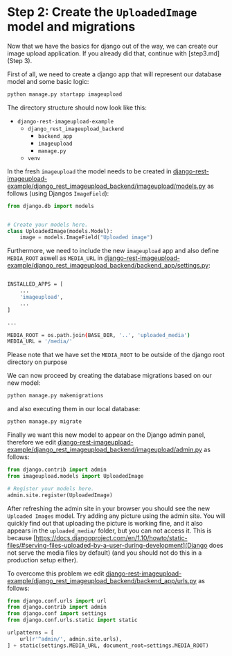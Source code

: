 # Step 2: Create the `UploadedImage` model and migrations
Now that we have the basics for django out of the way, we can create our image upload application. 
If you already did that, continue with [step3.md](Step 3).

First of all, we need to create a django app that will represent our database model and some basic logic:
```bash
python manage.py startapp imageupload
```
The directory structure should now look like this:
 * `django-rest-imageupload-example`
     * `django_rest_imageupload_backend`
         * `backend_app`
         * `imageupload`
         * `manage.py`
     * `venv`
 
In the fresh `imageupload` the model needs to be created in 
[django-rest-imageupload-example/django_rest_imageupload_backend/imageupload/models.py](models.py)
as follows (using Djangos `ImageField`):
```python
from django.db import models


# Create your models here.
class UploadedImage(models.Model):
    image = models.ImageField("Uploaded image")
```

Furthermore, we need to include the new `imageupload` app and also define `MEDIA_ROOT` aswell as `MEDIA_URL` in [django-rest-imageupload-example/django_rest_imageupload_backend/backend_app/settings.py](settings.py):
```bash

INSTALLED_APPS = [
    ...
    'imageupload',
    ...
]

...

MEDIA_ROOT = os.path.join(BASE_DIR, '..', 'uploaded_media')
MEDIA_URL = '/media/'
```
Please note that we have set the `MEDIA_ROOT` to be outside of the django root directory on purpose


We can now proceed by creating the database migrations based on our new model:
```bash
python manage.py makemigrations
```
and also executing them in our local database:
```bash
python manage.py migrate
```

Finally we want this new model to appear on the Django admin panel, therefore we edit [django-rest-imageupload-example/django_rest_imageupload_backend/imageupload/admin.py](admin.py)
as follows:
```python
from django.contrib import admin
from imageupload.models import UploadedImage

# Register your models here.
admin.site.register(UploadedImage)
```


After refreshing the admin site in your browser you should see the new `Uploaded Images` model. Try adding any picture using the admin site.
You will quickly find out that uploading the picture is working fine, and it also appears in the `uploaded_media/` folder, but you can not
access it. This is because 
[https://docs.djangoproject.com/en/1.10/howto/static-files/#serving-files-uploaded-by-a-user-during-development](Django does not serve the media files by default) (and you should not do this in a production setup either). 

To overcome this problem we edit [django-rest-imageupload-example/django_rest_imageupload_backend/backend_app/urls.py](backend_app/urls.py) 
as follows:
```python
from django.conf.urls import url
from django.contrib import admin
from django.conf import settings
from django.conf.urls.static import static

urlpatterns = [
    url(r'^admin/', admin.site.urls),
] + static(settings.MEDIA_URL, document_root=settings.MEDIA_ROOT)

```


